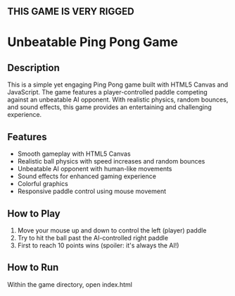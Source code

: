 ## THIS GAME IS VERY RIGGED

# Unbeatable Ping Pong Game

## Description

This is a simple yet engaging Ping Pong game built with HTML5 Canvas and JavaScript. The game features a player-controlled paddle competing against an unbeatable AI opponent. With realistic physics, random bounces, and sound effects, this game provides an entertaining and challenging experience.

## Features

- Smooth gameplay with HTML5 Canvas
- Realistic ball physics with speed increases and random bounces
- Unbeatable AI opponent with human-like movements
- Sound effects for enhanced gaming experience
- Colorful graphics
- Responsive paddle control using mouse movement

## How to Play

1. Move your mouse up and down to control the left (player) paddle
2. Try to hit the ball past the AI-controlled right paddle
3. First to reach 10 points wins (spoiler: it's always the AI!)

## How to Run

Within the game directory, open index.html
